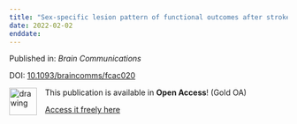 ```yaml
---
title: "Sex-specific lesion pattern of functional outcomes after stroke"
date: 2022-02-02
enddate:
---
```


Published in: *Brain Communications*

DOI: [10.1093/braincomms/fcac020](https://doi.org/10.1093/braincomms/fcac020)

<img src="https://upload.wikimedia.org/wikipedia/commons/thumb/7/77/Open_Access_logo_PLoS_transparent.svg/800px-Open_Access_logo_PLoS_transparent.svg.png" alt="drawing" width="50" align="left"/> &nbsp;&nbsp;&nbsp;This publication is available in **Open Access**! (Gold OA)

&nbsp;&nbsp;&nbsp;<a href="https://academic.oup.com/braincomms/article-pdf/4/2/fcac020/42828689/fcac020.pdf">Access it freely here</a>

